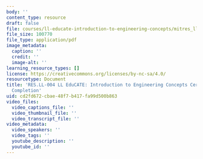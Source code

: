 ```yaml
---
body: ''
content_type: resource
draft: false
file: courses/ll-educate-introduction-to-engineering-concepts/mitres_ll004s22_cert.pdf
file_size: 100770
file_type: application/pdf
image_metadata:
  caption: ''
  credit: ''
  image-alt: ''
learning_resource_types: []
license: https://creativecommons.org/licenses/by-nc-sa/4.0/
resourcetype: Document
title: 'RES.LL-004 LL EduCATE: Introduction to Engineering Concepts Certificate of
  Completion'
uid: cd2fd672-cbae-48f7-b417-fa99d500b863
video_files:
  video_captions_file: ''
  video_thumbnail_file: ''
  video_transcript_file: ''
video_metadata:
  video_speakers: ''
  video_tags: ''
  youtube_description: ''
  youtube_id: ''
---
```

